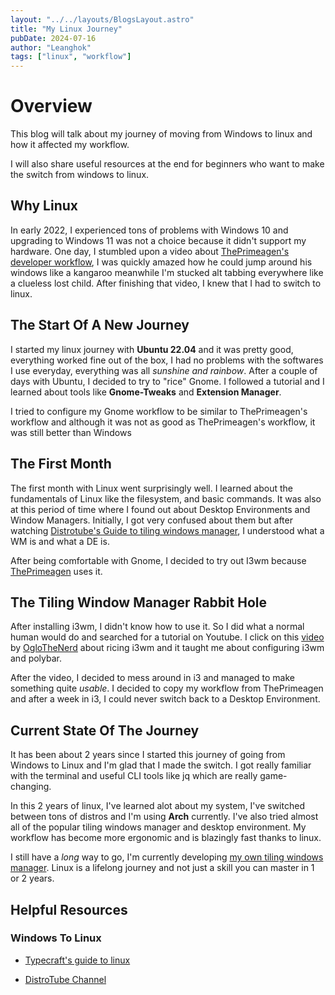 ```yaml
---
layout: "../../layouts/BlogsLayout.astro"
title: "My Linux Journey"
pubDate: 2024-07-16
author: "Leanghok"
tags: ["linux", "workflow"]
---
```


# Overview

This blog will talk about my journey of moving from Windows to linux and how it affected my workflow.

I will also share useful resources at the end for beginners who want to make the switch from windows to linux.

## Why Linux

In early 2022, I experienced tons of problems with Windows 10 and upgrading to Windows 11 was not a choice because it didn't support my hardware. One day, I stumbled upon a video about [ThePrimeagen's developer workflow](https://www.youtube.com/watch?v=bdumjiHabhQ), I was quickly amazed how he could jump around his windows like a kangaroo meanwhile I'm stucked alt tabbing everywhere like a clueless lost child. After finishing that video, I knew that I had to switch to linux.

## The Start Of A New Journey

I started my linux journey with **Ubuntu 22.04** and it was pretty good, everything worked fine out of the box, I had no problems with the softwares I use everyday, everything was all _sunshine and rainbow_. After a couple of days with Ubuntu, I decided to try to "rice" Gnome. I followed a tutorial and I learned about tools like **Gnome-Tweaks** and **Extension Manager**.

I tried to configure my Gnome workflow to be similar to ThePrimeagen's workflow and although it was not as good as ThePrimeagen's workflow, it was still better than Windows

## The First Month

The first month with Linux went surprisingly well. I learned about the fundamentals of Linux like the filesystem, and basic commands. It was also at this period of time where I found out about Desktop Environments and Window Managers. Initially, I got very confused about them but after watching [Distrotube's Guide to tiling windows manager](https://www.youtube.com/watch?v=Obzf9ppODJU&t=38s&pp=ygUhZGlzdHJvdHViZSB0aWxpbmcgd2luZG93IG1hbmFnZXJz), I understood what a WM is and what a DE is.

After being comfortable with Gnome, I decided to try out I3wm because [ThePrimeagen](https://www.youtube.com/@ThePrimeagen) uses it.

## The Tiling Window Manager Rabbit Hole

After installing i3wm, I didn't know how to use it. So I did what a normal human would do and searched for a tutorial on Youtube. I click on this [video](https://www.youtube.com/watch?v=U3BIFlZlDZc&t=1665s) by [OgloTheNerd](https://www.youtube.com/@oglothenerd) about ricing i3wm and it taught me about configuring i3wm and polybar.

After the video, I decided to mess around in i3 and managed to make something quite _usable_. I decided to copy my workflow from ThePrimeagen and after a week in i3, I could never switch back to a Desktop Environment.

## Current State Of The Journey

It has been about 2 years since I started this journey of going from Windows to Linux and I'm glad that I made the switch. I got really familiar with the terminal and useful CLI tools like jq which are really game-changing.

In this 2 years of linux, I've learned alot about my system, I've switched between tons of distros and I'm using **Arch** currently. I've also tried almost all of the popular tiling windows manager and desktop environment. My workflow has become more ergonomic and is blazingly fast thanks to linux.

I still have a _long_ way to go, I'm currently developing [my own tiling windows manager](https://github.com/leanghok120/moody). Linux is a lifelong journey and not just a skill you can master in 1 or 2 years.

## Helpful Resources

### Windows To Linux

- [Typecraft's guide to linux](https://www.youtube.com/playlist?list=PLsz00TDipIffGKMW4hmzmwXTvARXyJMn8)

- [DistroTube Channel](https://www.youtube.com/@DistroTube)
